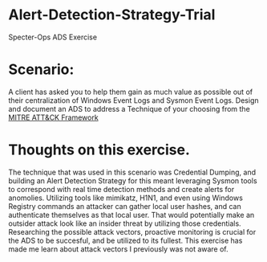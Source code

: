 # Alert-Detection-Strategy-Trial
Specter-Ops ADS Exercise
<br>
# Scenario:
A client has asked you to help them gain as much value as possible out of
their centralization of Windows Event Logs and Sysmon Event Logs. Design
and document an ADS to address a Technique of your choosing from the
[MITRE ATT&CK Framework](https://attack.mitre.org/wiki/Windows_Technique_Matrix)

# Thoughts on this exercise.
  The technique that was used in this scenario was Credential Dumping, and building an Alert Detection Strategy for this meant leveraging Sysmon tools to correspond with real time detection methods and create alerts for anomolies. Utilizing tools like mimikatz, H1N1, and even using Windows Registry commands an attacker can gather local user hashes, and can authenticate themselves as that local user. 
    That would potentially make an outsider attack look like an insider threat by utilizing those credentials. Researching the possible attack vectors, proactive monitoring is crucial for the ADS to be succesful, and be utilized to its fullest. This exercise has made me learn about attack vectors I previously was not aware of. 
